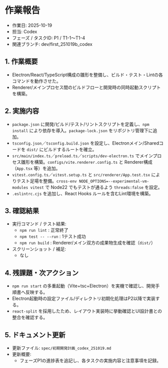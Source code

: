 # 作業報告

- 作業日: 2025-10-19
- 担当: Codex
- フェーズ / タスクID: P1 / T1-1〜T1-4
- 関連ブランチ: dev/first_251019b_codex

## 1. 作業概要
- Electron/React/TypeScript構成の雛形を整備し、ビルド・テスト・Lintの各コマンドを動作させた。
- Renderer/メインプロセス間のビルドフローと開発時の同時起動スクリプトを構築。

## 2. 実施内容
- `package.json` に開発/ビルド/テスト/リントスクリプトを定義し、`npm install` により依存を導入。`package-lock.json` をリポジトリ管理下に追加。
- `tsconfig.json`／`tsconfig.build.json` を設定し、Electronメイン/Sharedコードを `dist/` にビルドするルートを確立。
- `src/main/index.ts`／`preload.ts`／`scripts/dev-electron.ts` でメインプロセス雛形を構築。`configs/vite.renderer.config.ts` と Renderer構成（`App.tsx` 等）を追加。
- `vitest.config.ts`／`vitest.setup.ts` と `src/renderer/App.test.tsx` によりテスト足場を整備。`cross-env NODE_OPTIONS=--experimental-vm-modules vitest` で Node22 でもテストが通るよう `threads:false` を設定。
- `.eslintrc.cjs` を追加し、React Hooks ルールを含むLint環境を構築。

## 3. 確認結果
- 実行コマンド / テスト結果:
  - `npm run lint` : 正常終了
  - `npm test -- --run` : 1テスト成功
  - `npm run build` : Renderer/メイン双方の成果物生成を確認（`dist/`）
- スクリーンショット / 補足:
  - なし

## 4. 残課題・次アクション
- `npm run start` の多重起動（Vite+tsc+Electron）を実機で確認し、開発手順書へ反映する。
- Electron起動時の設定ファイル/ディレクトリ初期化処理はP2以降で実装する。
- `react-split` を採用したため、レイアウト実装時に挙動確認とUI設計書との整合を確認する。

## 5. ドキュメント更新
- 更新ファイル: `spec/初期開発計画_codex_251019.md`
- 更新概要:
  - フェーズP1の進捗表を追記し、各タスクの実施内容と注意事項を記録。
